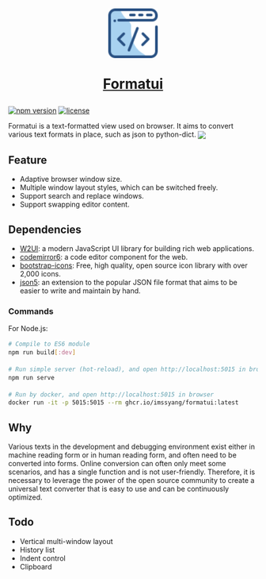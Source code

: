 <a href="https://github.com/imssyang/formatui">
  <h1 align="center">
    <picture>
	  <img alt="Formatui" src="https://github.com/imssyang/formatui/blob/main/src/img/formatui.svg" width="100" />
    </picture>
    <p>Formatui</p>
  </h1>
</a>

[![npm version](https://img.shields.io/npm/v/formatui.svg)](https://www.npmjs.com/package/formatui)
[![license](https://img.shields.io/npm/l/formatui.svg)](https://github.com/imssyang/formatui/blob/main/LICENSE.md)

Formatui is a text-formatted view used on browser. It aims to convert various text formats in place, such as json to python-dict.
<img align="center" width="1147px" src="https://github.com/imssyang/formatui/blob/main/snapshot/layout-3.png">

## Feature

- Adaptive browser window size.
- Multiple window layout styles, which can be switched freely.
- Support search and replace windows.
- Support swapping editor content.

## Dependencies

* [W2UI](https://github.com/vitmalina/w2ui): a modern JavaScript UI library for building rich web applications.
* [codemirror6](https://codemirror.net/): a code editor component for the web.
* [bootstrap-icons](https://icons.getbootstrap.com/): Free, high quality, open source icon library with over 2,000 icons.
* [json5](https://json5.org/): an extension to the popular JSON file format that aims to be easier to write and maintain by hand.

### Commands

For Node.js:

```bash
# Compile to ES6 module
npm run build[:dev]

# Run simple server (hot-reload), and open http://localhost:5015 in browser
npm run serve

# Run by docker, and open http://localhost:5015 in browser
docker run -it -p 5015:5015 --rm ghcr.io/imssyang/formatui:latest
```

## Why

Various texts in the development and debugging environment exist either in machine reading form or in human reading form, and often need to be converted into forms. Online conversion can often only meet some scenarios, and has a single function and is not user-friendly. Therefore, it is necessary to leverage the power of the open source community to create a universal text converter that is easy to use and can be continuously optimized.

## Todo

- Vertical multi-window layout
- History list
- Indent control
- Clipboard
